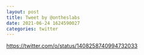 ```yaml
--- 
layout: post 
title: Tweet by @ontheslabs 
date: 2021-06-24 1624590027 
categories: twitter 
--- 
```

https://twitter.com/o/status/1408258740994732033